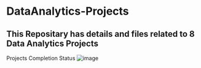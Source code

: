 # DataAnalytics-Projects
This Repositary has details and files related to 8 Data Analytics Projects
-------------------------------
Projects Completion Status
![image](https://github.com/vinodBI/DataAnalytics-Projects/assets/99601132/f8e06c16-120c-4ec0-996c-6f9983c13b86)
